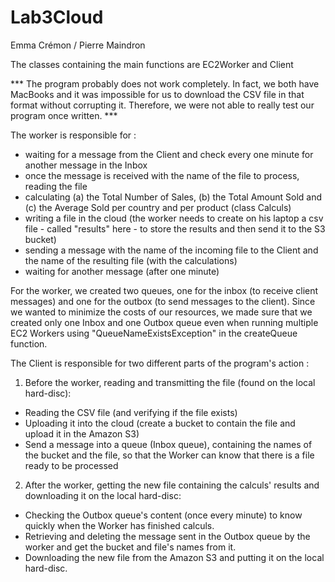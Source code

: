 # Lab3Cloud
Emma Crémon / Pierre Maindron

The classes containing the main functions are EC2Worker and Client

*** The program probably does not work completely. In fact, we both have MacBooks and it was impossible for us to download the CSV file in that format without corrupting it. Therefore, we were not able to really test our program once written. ***


The worker is responsible for :
- waiting for a message from the Client and check every one minute for another message in the Inbox
- once the message is received with the name of the file to process, reading the file
- calculating (a) the Total Number of Sales, (b) the Total Amount Sold and (c) the Average Sold per country and per product (class Calculs)
- writing a file in the cloud (the worker needs to create on his laptop a csv file - called "results" here - to store the results and then send it to the S3 bucket)
- sending a message with the name of the incoming file to the Client and the name of the resulting file (with the calculations)
- waiting for another message (after one minute)

For the worker, we created two queues, one for the inbox (to receive client messages) and one for the outbox (to send messages to the client).
Since we wanted to minimize the costs of our resources, we made sure that we created only one Inbox and one Outbox queue even when running multiple EC2 Workers using "QueueNameExistsException" in the createQueue function.


The Client is responsible for two different parts of the program's action :
1. Before the worker, reading and transmitting the file (found on the local hard-disc):
  - Reading the CSV file (and verifying if the file exists)
  - Uploading it into the cloud (create a bucket to contain the file and upload it in the Amazon S3)
  - Send a message into a queue (Inbox queue), containing the names of the bucket and the file, so that the Worker can know that there is a file ready to be processed

2. After the worker, getting the new file containing the calculs' results and downloading it on the local hard-disc:
  - Checking the Outbox queue's content (once every minute) to know quickly when the Worker has finished calculs.
  - Retrieving and deleting the message sent in the Outbox queue by the worker and get the bucket and file's names from it.
  - Downloading the new file from the Amazon S3 and putting it on the local hard-disc.
